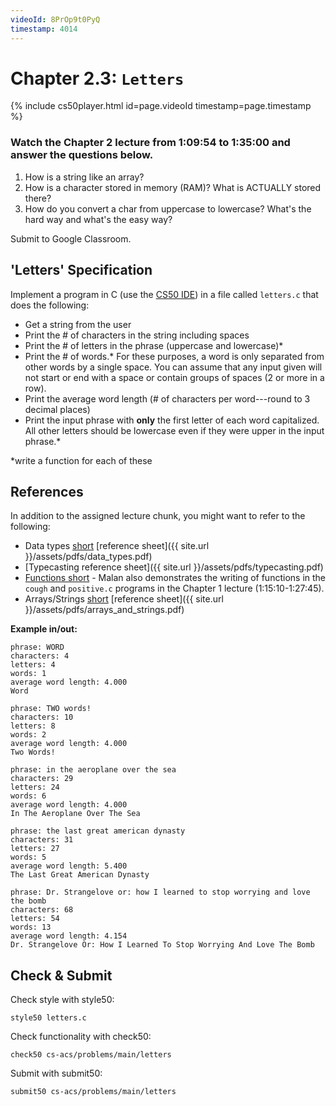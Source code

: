 ```yaml
---
videoId: 8PrOp9t0PyQ
timestamp: 4014
---
```

# Chapter 2.3: `Letters`

{% include cs50player.html id=page.videoId timestamp=page.timestamp %}

### Watch the Chapter 2 lecture from 1:09:54 to 1:35:00 and answer the questions below.
1. How is a string like an array?
2. How is a character stored in memory (RAM)? What is ACTUALLY stored there?
3. How do you convert a char from uppercase to lowercase? What's the hard way and what's the easy way?

Submit to Google Classroom.

## 'Letters' Specification
Implement a program in C (use the [CS50 IDE](https://ide.cs50.io/)) in a file called `letters.c` that does the following:
- Get a string from the user
- Print the # of characters in the string including spaces
- Print the # of letters in the phrase (uppercase and lowercase)\*
- Print the # of words.\* For these purposes, a word is only separated from other words by a single space. You can assume that any input given will not start or end with a space or contain groups of spaces (2 or more in a row).
- Print the average word length (# of characters per word---round to 3 decimal places)
- Print the input phrase with __only__ the first letter of each word capitalized. All other letters should be lowercase even if they were upper in the input phrase.\*

 \*write a function for each of these


## References
In addition to the assigned lecture chunk, you might want to refer to the following:
-   Data types [short](https://www.youtube.com/embed/q6K8KMqt8wQ)  [reference sheet]({{ site.url }}/assets/pdfs/data_types.pdf) 
-   [Typecasting reference sheet]({{ site.url }}/assets/pdfs/typecasting.pdf)
-   [Functions short](https://www.youtube.com/embed/b7-0sb-DV84)
        - Malan also demonstrates the writing of functions in the `cough` and `positive.c` programs in the Chapter 1 lecture (1:15:10-1:27:45).
-   Arrays/Strings [short](https://www.youtube.com/embed/mISkNAfWl8k) [reference sheet]({{ site.url }}/assets/pdfs/arrays_and_strings.pdf)

__Example in/out:__

```
phrase: WORD
characters: 4
letters: 4
words: 1
average word length: 4.000
Word
```
```
phrase: TWO words!
characters: 10
letters: 8
words: 2
average word length: 4.000
Two Words!
```
```
phrase: in the aeroplane over the sea
characters: 29
letters: 24
words: 6
average word length: 4.000
In The Aeroplane Over The Sea
```
```
phrase: the last great american dynasty
characters: 31
letters: 27
words: 5
average word length: 5.400
The Last Great American Dynasty
```
```
phrase: Dr. Strangelove or: how I learned to stop worrying and love the bomb
characters: 68
letters: 54
words: 13
average word length: 4.154
Dr. Strangelove Or: How I Learned To Stop Worrying And Love The Bomb
```

## Check & Submit
Check style with style50:
```
style50 letters.c
```

Check functionality with check50:
```
check50 cs-acs/problems/main/letters
```

Submit with submit50:
```
submit50 cs-acs/problems/main/letters
```